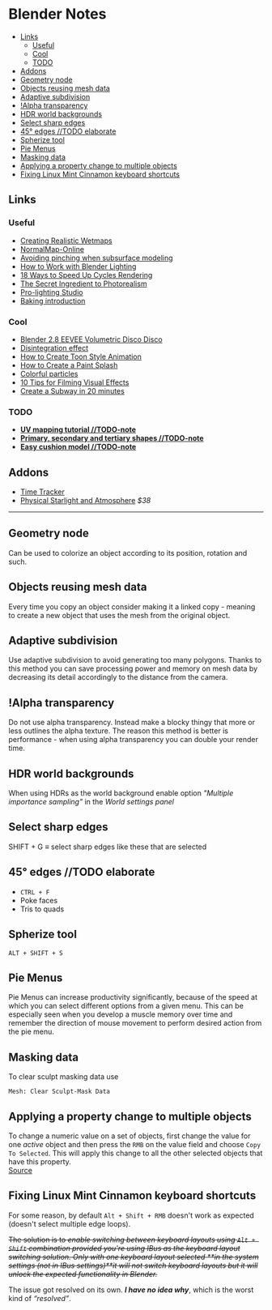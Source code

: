 # Blender Notes

- [Links](#links)
  - [Useful](#useful)
  - [Cool](#cool)
  - [TODO](#todo)
- [Addons](#addons)
- [Geometry node](#geometry-node)
- [Objects reusing mesh data](#objects-reusing-mesh-data)
- [Adaptive subdivision](#adaptive-subdivision)
- [!Alpha transparency](#alpha-transparency)
- [HDR world backgrounds](#hdr-world-backgrounds)
- [Select sharp edges](#select-sharp-edges)
- [45° edges //TODO elaborate](#45-edges-todo-elaborate)
- [Spherize tool](#spherize-tool)
- [Pie Menus](#pie-menus)
- [Masking data](#masking-data)
- [Applying a property change to multiple objects](#applying-a-property-change-to-multiple-objects)
- [Fixing Linux Mint Cinnamon keyboard shortcuts](#fixing-linux-mint-cinnamon-keyboard-shortcuts)

## Links

### Useful
  - [Creating Realistic Wetmaps](https://youtu.be/f3yzwql_2nw)
  - [NormalMap-Online](http://cpetry.github.io/NormalMap-Online/)
  - [Avoiding pinching when subsurface modeling](https://youtu.be/3rlMzsBWtPY)
  - [How to Work with Blender Lighting](http://www.blenderguru.com/tutorials/make-atmospheric-lighting-blender/#.VIN68vl5N8F)
  - [18 Ways to Speed Up Cycles Rendering](https://youtu.be/8gSyEpt4-60)
  - [The Secret Ingredient to Photorealism](https://youtu.be/m9AT7H4GGrA)
  - [Pro-lighting Studio](https://youtu.be/QVb3261tywQ)
  - [Baking introduction](https://youtu.be/sB09T--_ZvU)

### Cool

  - [Blender 2.8 EEVEE Volumetric Disco Disco](https://youtu.be/mRKUou0zLoA)
  - [Disintegration effect](https://youtu.be/YzKR8QtcozM)
  - [How to Create Toon Style Animation](https://youtu.be/ZiqrCRqyLzE)
  - [How to Create a Paint Splash](https://youtu.be/I0Tz1U6A5vI)
  - [Colorful particles](http://3.bp.blogspot.com/-Gy_rDI34zBw/UN_1NZmoQfI/AAAAAAAAiEI/cYEmEreB-W0/s1600/particleInfo_010.png)
  - [10 Tips for Filming Visual Effects](https://youtu.be/xF0SypG7q8c)
  - [Create a Subway in 20 minutes](https://youtu.be/nb6rSMAooDs)

### TODO

  - [**UV mapping tutorial //TODO-note**](https://youtu.be/L3654VGZObg)
  - [**Primary, secondary and tertiary shapes //TODO-note**](http://www.neilblevins.com/cg_education/primary_secondary_and_tertiary_shapes/primary_secondary_and_tertiary_shapes.htm)
  - [**Easy cushion model //TODO-note**](https://twitter.com/andrewpprice/status/1224544692143964161)


## Addons

- [Time Tracker](https://github.com/uhlik/bpy#time-tracker-for-blender-280)
- [Physical Starlight and Atmosphere](https://youtu.be/Rbx9DlyddF8) *$38*

---

## Geometry node

Can be used to colorize an object according to its position, rotation and such.

## Objects reusing mesh data

Every time you copy an object consider making it a linked copy - meaning to create a new object that uses the mesh from the original object.

## Adaptive subdivision

Use adaptive subdivision to avoid generating too many polygons. Thanks to this method you can save processing power and memory on mesh data by decreasing its detail accordingly to the distance from the camera.

## !Alpha transparency

Do not use alpha transparency. Instead make a blocky thingy that more or less outlines the alpha texture. The reason this method is better is performance - when using alpha transparency you can double your render time.

## HDR world backgrounds
<!-- spellchecker: disable-next-line -->
When using HDRs as the world background enable option *"Multiple importance sampling"* in the *World settings panel*

## Select sharp edges

SHIFT + G $\equiv$ select sharp edges like these that are selected

## 45° edges //TODO elaborate

- `CTRL + F`
- Poke faces
- Tris to quads

## Spherize tool

`ALT + SHIFT + S`

## Pie Menus

Pie Menus can increase productivity significantly, because of the speed at which you can select different options from a given menu. This can be especially seen when you develop a muscle memory over time and remember the direction of mouse movement to perform desired action from the pie menu.

## Masking data

To clear sculpt masking data use
```blender
Mesh: Clear Sculpt-Mask Data
```

## Applying a property change to multiple objects

To change a numeric value on a set of objects, first change the value for one *active* object and then press the `RMB` on the value field and choose `Copy To Selected`. This will apply this change to all the other selected objects that have this property.\
[Source](https://blender.stackexchange.com/questions/6015/applying-numeric-input-attribute-changes-on-multiple-objects-at-the-same-time)

## Fixing Linux Mint Cinnamon keyboard shortcuts

For some reason, by default `Alt + Shift + RMB` doesn't work as expected (doesn't select multiple edge loops).

~~The solution is to *enable switching between keyboard layouts using `Alt + Shift` combination provided you're using IBus as the keyboard layout switching solution. Only with one keyboard layout selected **in the system settings (not in IBus settings)**it will not switch keyboard layouts but it will unlock the expected functionality in Blender.*~~

The issue got resolved on its own. ***I have no idea why***, which is the worst kind of *“resolved”*.
